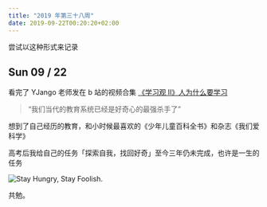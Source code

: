 ```yaml
---
title: "2019 年第三十八周"
date: 2019-09-22T00:20:20+02:00
---
```


尝试以这种形式来记录

## Sun 09 / 22

看完了 YJango 老师发在 b 站的视频合集 [《学习观 II》人为什么要学习](https://www.bilibili.com/video/av67413071/?p=2)

> “我们当代的教育系统已经是好奇心的最强杀手了”

想到了自己经历的教育，和小时候最喜欢的《少年儿童百科全书》和杂志《我们爱科学》

高考后我给自己的任务「探索自我，找回好奇」至今三年仍未完成，也许是一生的任务

![Stay Hungry, Stay Foolish.](/images/posts/hungry-foolish.JPG)

共勉。
